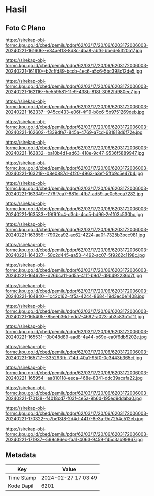 # Hasil

## Foto C Plano

https://sirekap-obj-formc.kpu.go.id/cbed/pemilu/pdpr/62/03/17/20/06/6203172006003-20240221-161606--e34aef18-8d8c-4ba8-abf6-bbede5320a17.jpg

https://sirekap-obj-formc.kpu.go.id/cbed/pemilu/pdpr/62/03/17/20/06/6203172006003-20240221-161810--b2cffd89-bccb-4ec6-a5c6-5bc398c12de5.jpg

https://sirekap-obj-formc.kpu.go.id/cbed/pemilu/pdpr/62/03/17/20/06/6203172006003-20240221-162116--5e559581-11e9-438b-818f-3082fd980ec7.jpg

https://sirekap-obj-formc.kpu.go.id/cbed/pemilu/pdpr/62/03/17/20/06/6203172006003-20240221-162337--945cd433-e06f-4f19-b8c6-5b9751269deb.jpg

https://sirekap-obj-formc.kpu.go.id/cbed/pemilu/pdpr/62/03/17/20/06/6203172006003-20240221-162602--f339dfe7-845a-4769-a7cd-681818d6f72e.jpg

https://sirekap-obj-formc.kpu.go.id/cbed/pemilu/pdpr/62/03/17/20/06/6203172006003-20240221-162832--ba10b4d1-ad63-418e-9c47-9536f5889947.jpg

https://sirekap-obj-formc.kpu.go.id/cbed/pemilu/pdpr/62/03/17/20/06/6203172006003-20240221-163219--08e0887d-4f20-4963-a3ef-5ffb9c5e47b4.jpg

https://sirekap-obj-formc.kpu.go.id/cbed/pemilu/pdpr/62/03/17/20/06/6203172006003-20240221-163349--776f7ca7-881d-4fb7-ad59-ae0c5cea7282.jpg

https://sirekap-obj-formc.kpu.go.id/cbed/pemilu/pdpr/62/03/17/20/06/6203172006003-20240221-163533--19f9f6c4-d3cb-4cc5-bd96-2e1f03c530bc.jpg

https://sirekap-obj-formc.kpu.go.id/cbed/pemilu/pdpr/62/03/17/20/06/6203172006003-20240221-163859--7902ca92-ac62-4224-aa0f-7325b3bcc981.jpg

https://sirekap-obj-formc.kpu.go.id/cbed/pemilu/pdpr/62/03/17/20/06/6203172006003-20240221-164327--58c2d445-aa53-4492-ac07-5f9262c1198c.jpg

https://sirekap-obj-formc.kpu.go.id/cbed/pemilu/pdpr/62/03/17/20/06/6203172006003-20240221-164629--d26bca11-ad5a-411f-b9d7-d9b492236d7f.jpg

https://sirekap-obj-formc.kpu.go.id/cbed/pemilu/pdpr/62/03/17/20/06/6203172006003-20240221-164840--1c42c162-4f5a-4244-8684-19d3ec0e1408.jpg

https://sirekap-obj-formc.kpu.go.id/cbed/pemilu/pdpr/62/03/17/20/06/6203172006003-20240221-165405--85eeb36d-edd7-4692-a023-ab3c83b1cf11.jpg

https://sirekap-obj-formc.kpu.go.id/cbed/pemilu/pdpr/62/03/17/20/06/6203172006003-20240221-165531--0b048d89-aad8-4a44-b69e-ea0f6db5202e.jpg

https://sirekap-obj-formc.kpu.go.id/cbed/pemilu/pdpr/62/03/17/20/06/6203172006003-20240221-165717--335293fb-714d-40a1-95f0-0c3443b365cf.jpg

https://sirekap-obj-formc.kpu.go.id/cbed/pemilu/pdpr/62/03/17/20/06/6203172006003-20240221-165954--aa810118-eeca-468e-8341-ddc39acafa22.jpg

https://sirekap-obj-formc.kpu.go.id/cbed/pemilu/pdpr/62/03/17/20/06/6203172006003-20240221-170138--f4018cd7-f03f-4e5a-9b6d-195ed9ddaba0.jpg

https://sirekap-obj-formc.kpu.go.id/cbed/pemilu/pdpr/62/03/17/20/06/6203172006003-20240221-170322--c7be13f8-2d4d-4417-8e3a-9d7254c512eb.jpg

https://sirekap-obj-formc.kpu.go.id/cbed/pemilu/pdpr/62/03/17/20/06/6203172006003-20240221-171937--599c86ec-faa1-4063-9459-f45c3ab99867.jpg


## Metadata

| Key        | Value               |
| ---------- | ------------------- |
| Time Stamp | 2024-02-27 17:03:49 |
| Kode Dapil | 6201                |



